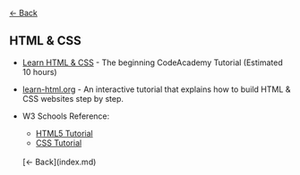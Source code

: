 [<- Back](index.md)

## <a name="htmlcss"></a>HTML & CSS
- [Learn HTML & CSS](https://www.codecademy.com/learn/learn-html-css) - The beginning CodeAcademy Tutorial (Estimated 10 hours)
- [learn-html.org](http://www.learn-html.org/) - An interactive tutorial that explains how to build HTML & CSS websites step by step.
- W3 Schools Reference:
  - [HTML5 Tutorial](https://www.w3schools.com/html/)
  - [CSS Tutorial](https://www.w3schools.com/css/)

  <br>
  [<- Back](index.md)

